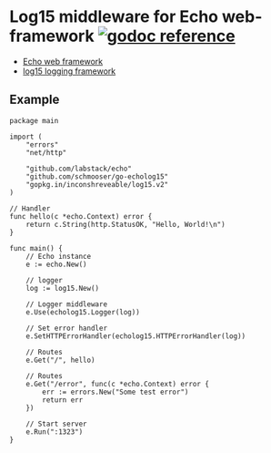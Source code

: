 # Log15 middleware for Echo web-framework [![godoc reference](https://godoc.org/github.com/schmooser/go-echolog15?status.png)](https://godoc.org/github.com/schmooser/go-echolog15)


* [Echo web framework](https://labstack.com/echo/)
* [log15 logging framework]()

## Example

    package main

    import (
        "errors"
        "net/http"

        "github.com/labstack/echo"
        "github.com/schmooser/go-echolog15"
        "gopkg.in/inconshreveable/log15.v2"
    )

    // Handler
    func hello(c *echo.Context) error {
        return c.String(http.StatusOK, "Hello, World!\n")
    }

    func main() {
        // Echo instance
        e := echo.New()

        // logger
        log := log15.New()

        // Logger middleware
        e.Use(echolog15.Logger(log))

        // Set error handler
        e.SetHTTPErrorHandler(echolog15.HTTPErrorHandler(log))

        // Routes
        e.Get("/", hello)

        // Routes
        e.Get("/error", func(c *echo.Context) error {
            err := errors.New("Some test error")
            return err
        })

        // Start server
        e.Run(":1323")
    }
